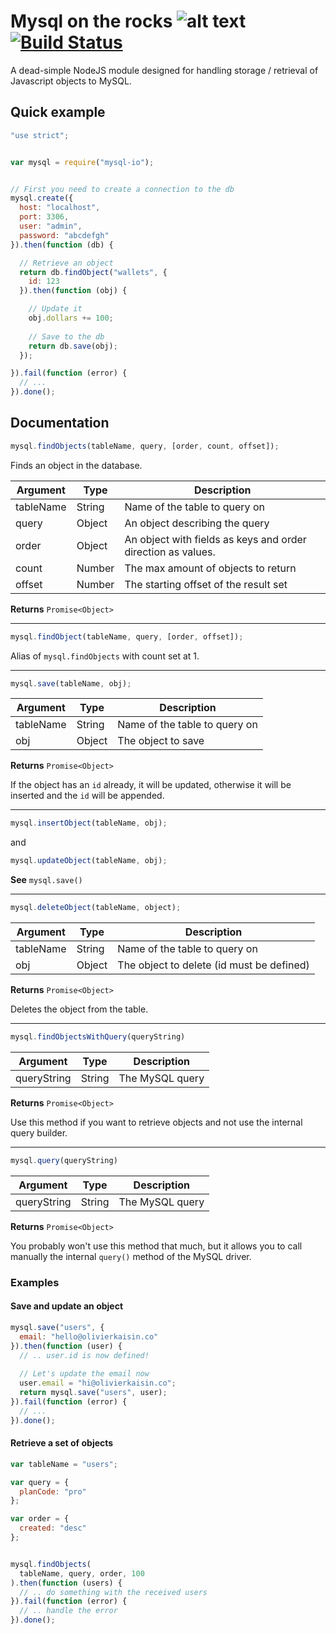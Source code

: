 
Mysql on the rocks ![alt text](https://olivierkaisin.s3.amazonaws.com/rocks.png) [![Build Status](https://travis-ci.org/olivierkaisin/mysql-on-the-rocks.svg)](https://travis-ci.org/olivierkaisin/mysql-on-the-rocks)
===================================================

A dead-simple NodeJS module designed for handling storage / retrieval of Javascript objects to MySQL.


## Quick example

```javascript 
"use strict";


var mysql = require("mysql-io");


// First you need to create a connection to the db
mysql.create({
  host: "localhost",
  port: 3306,
  user: "admin", 
  password: "abcdefgh"
}).then(function (db) {

  // Retrieve an object
  return db.findObject("wallets", { 
    id: 123 
  }).then(function (obj) {

    // Update it
    obj.dollars += 100;
    
    // Save to the db
    return db.save(obj);
  });

}).fail(function (error) {
  // ...
}).done();
```


## Documentation


```javascript
mysql.findObjects(tableName, query, [order, count, offset]);
```

Finds an object in the database.

|  Argument                 | Type                    | Description                                                   |
|---------------------------|-------------------------|---------------------------------------------------------------|
|  tableName                | String                  | Name of the table to query on                                 | 
|  query                    | Object                  | An object describing the query                                |
|  order                    | Object                  | An object with fields as keys and order direction as values.  |
|  count                    | Number                  | The max amount of objects to return                           |
|  offset                   | Number                  | The starting offset of the result set                         |

__Returns__  `Promise<Object>`

-----------------------------------------------------------------------------------------------------------------------------

```javascript
mysql.findObject(tableName, query, [order, offset]);
```

Alias of `mysql.findObjects` with count set at 1.

-----------------------------------------------------------------------------------------------------------------------------

```javascript
mysql.save(tableName, obj);
```

|  Argument                 | Type                    | Description                                                   |
|---------------------------|-------------------------|---------------------------------------------------------------|
|  tableName                | String                  | Name of the table to query on                                 | 
|  obj                      | Object                  | The object to save                                            |

__Returns__  `Promise<Object>`

If the object has an `id` already, it will be updated, otherwise it will be inserted and the `id` will be appended.


----------------------------------------------------------------------------------------------------------------------------

```javascript
mysql.insertObject(tableName, obj);
```

and 

```javascript
mysql.updateObject(tableName, obj);
```

__See__ ``mysql.save()``

----------------------------------------------------------------------------------------------------------------------------

```javascript
mysql.deleteObject(tableName, object);
```

|  Argument                 | Type                    | Description                                                   |
|---------------------------|-------------------------|---------------------------------------------------------------|
|  tableName                | String                  | Name of the table to query on                                 | 
|  obj                      | Object                  | The object to delete (id must be defined)                     |

__Returns__  `Promise<Object>`

Deletes the object from the table. 


----------------------------------------------------------------------------------------------------------------------------

```javascript
mysql.findObjectsWithQuery(queryString)
```

|  Argument                 | Type                    | Description                                                   |
|---------------------------|-------------------------|---------------------------------------------------------------|
|  queryString              | String                  | The MySQL query                                               | 

__Returns__  `Promise<Object>`

Use this method if you want to retrieve objects and not use the internal query builder.

----------------------------------------------------------------------------------------------------------------------------

```javascript
mysql.query(queryString)
```

|  Argument                 | Type                    | Description                                                   |
|---------------------------|-------------------------|---------------------------------------------------------------|
|  queryString              | String                  | The MySQL query                                               | 

__Returns__  `Promise<Object>`


You probably won't use this method that much, but it allows you to call manually the internal `query()` method of the MySQL driver.



### Examples


#### Save and update an object

```javascript
mysql.save("users", {
  email: "hello@olivierkaisin.co"
}).then(function (user) {
  // .. user.id is now defined!
  
  // Let's update the email now
  user.email = "hi@olivierkaisin.co";
  return mysql.save("users", user);
}).fail(function (error) {
  // ...
}).done();
```


#### Retrieve a set of objects

```javascript
var tableName = "users";

var query = { 
  planCode: "pro"
};

var order = {
  created: "desc"
};


mysql.findObjects(
  tableName, query, order, 100
).then(function (users) {
  // .. do something with the received users  
}).fail(function (error) {
  // .. handle the error
}).done();
``` 

